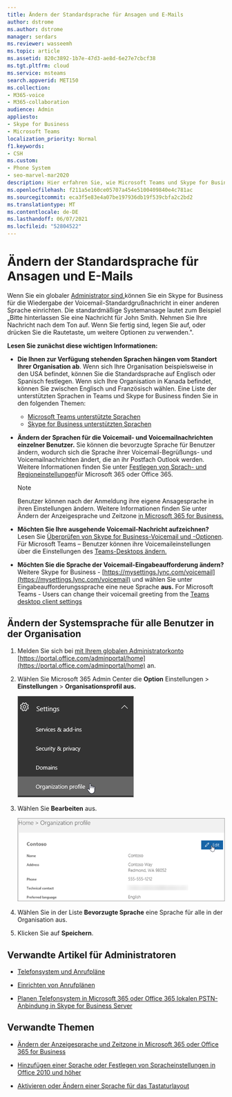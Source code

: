 ```yaml
---
title: Ändern der Standardsprache für Ansagen und E-Mails
author: dstrome
ms.author: dstrome
manager: serdars
ms.reviewer: wasseemh
ms.topic: article
ms.assetid: 820c3892-1b7e-47d3-ae8d-6e27e7cbcf38
ms.tgt.pltfrm: cloud
ms.service: msteams
search.appverid: MET150
ms.collection:
- M365-voice
- M365-collaboration
audience: Admin
appliesto:
- Skype for Business
- Microsoft Teams
localization_priority: Normal
f1.keywords:
- CSH
ms.custom:
- Phone System
- seo-marvel-mar2020
description: Hier erfahren Sie, wie Microsoft Teams und Skype for Business für die standardmäßige Voicemail-Begrüßung Ihrer Organisation in einer anderen Sprache eingerichtet werden.
ms.openlocfilehash: f211a5e160ce05707a454e5100409840e4c781ac
ms.sourcegitcommit: eca3f5e83e4a07be197936db19f539cbfa2c2bd2
ms.translationtype: MT
ms.contentlocale: de-DE
ms.lasthandoff: 06/07/2021
ms.locfileid: "52804522"
---
```

# <a name="change-the-default-language-for-greetings-and-emails"></a>Ändern der Standardsprache für Ansagen und E-Mails

Wenn Sie ein globaler [Administrator sind,](https://support.office.com/article/da585eea-f576-4f55-a1e0-87090b6aaa9d)können Sie ein Skype for Business für die Wiedergabe der Voicemail-Standardgrußnachricht in einer anderen Sprache einrichten. Die standardmäßige Systemansage lautet zum Beispiel „Bitte hinterlassen Sie eine Nachricht für John Smith. Nehmen Sie Ihre Nachricht nach dem Ton auf. Wenn Sie fertig sind, legen Sie auf, oder drücken Sie die Rautetaste, um weitere Optionen zu verwenden.".
  
 **Lesen Sie zunächst diese wichtigen Informationen:**
  
- **Die Ihnen zur Verfügung stehenden Sprachen hängen vom Standort Ihrer Organisation ab**. Wenn sich Ihre Organisation beispielsweise in den USA befindet, können Sie die Standardsprache auf Englisch oder Spanisch festlegen. Wenn sich Ihre Organisation in Kanada befindet, können Sie zwischen Englisch und Französisch wählen. Eine Liste der unterstützten Sprachen in Teams und Skype for Business finden Sie in den folgenden Themen:
  - [Microsoft Teams unterstützte Sprachen](languages-for-voicemail-greetings-and-messages.md)
  - [Skype for Business unterstützten Sprachen](/skypeforbusiness/what-is-phone-system-in-office-365/phone-system-voicemail/languages-for-voicemail-greetings-and-messages)

- **Ändern der Sprachen für die Voicemail- und Voicemailnachrichten einzelner Benutzer.** Sie können die bevorzugte Sprache für Benutzer ändern, wodurch sich die Sprache ihrer Voicemail-Begrüßungs- und Voicemailnachrichten ändert, die an ihr Postfach Outlook werden. Weitere Informationen finden Sie unter [Festlegen von Sprach- und Regioneinstellungen](/office365/troubleshoot/access-management/set-language-and-region)für Microsoft 365 oder Office 365.

  > [!NOTE]
  > Benutzer können nach der Anmeldung ihre eigene Ansagesprache in ihren Einstellungen ändern. Weitere Informationen finden Sie unter Ändern der Anzeigesprache und Zeitzone [in Microsoft 365 for Business.](https://support.office.com/article/change-your-display-language-and-time-zone-in-microsoft-365-for-business-6f238bff-5252-441e-b32b-655d5d85d15b?ui=en-US&rs=en-US&ad=US)
  
- **Möchten Sie Ihre ausgehende Voicemail-Nachricht aufzeichnen?** Lesen Sie [Überprüfen von Skype for Business-Voicemail und -Optionen](https://support.office.com/article/2deea7f8-831f-4e85-a0d4-b34da55945a8). Für Microsoft Teams – Benutzer können ihre Voicemaileinstellungen über die Einstellungen des [Teams-Desktops ändern.](https://support.office.com/article/manage-your-call-settings-in-teams-456cb611-3477-496f-b31a-6ab752a7595f)

- **Möchten Sie die Sprache der Voicemail-Eingabeaufforderung ändern?** Weitere Skype for Business - [https://mysettings.lync.com/voicemail](https://mysettings.lync.com/voicemail) und wählen Sie unter Eingabeaufforderungssprache eine neue Sprache **aus.** For Microsoft Teams - Users can change their voicemail greeting from the [Teams desktop client settings](https://support.office.com/article/manage-your-call-settings-in-teams-456cb611-3477-496f-b31a-6ab752a7595f)

## <a name="change-the-system-language-for-everyone-in-your-organization"></a>Ändern der Systemsprache für alle Benutzer in der Organisation

1. Melden Sie sich bei [mit Ihrem globalen Administratorkonto](https://support.office.com/article/da585eea-f576-4f55-a1e0-87090b6aaa9d) [https://portal.office.com/adminportal/home](https://portal.office.com/adminportal/home) an.

2. Wählen Sie Microsoft 365 Admin Center die **Option** Einstellungen  >  **Einstellungen**  >  **Organisationsprofil aus.**

     ![Screenshot, der zeigt, Einstellungen und dann Organisationsprofil auswählen.](media/9d9de520-bb84-409f-9417-96bd8ec86c48.png)
  
3. Wählen Sie **Bearbeiten** aus.

    ![Screenshot mit der Option "Bearbeiten"](media/e4a0b09d-2b68-4bc8-a0d3-230939843ee2.png)
  
4. Wählen Sie in der Liste **Bevorzugte Sprache** eine Sprache für alle in der Organisation aus.

5. Klicken Sie auf **Speichern**.

## <a name="related-articles-for-the-admin"></a>Verwandte Artikel für Administratoren

- [Telefonsystem und Anrufpläne](calling-plan-landing-page.md)

- [Einrichten von Anrufplänen](set-up-calling-plans.md)

- [Planen Telefonsystem in Microsoft 365 oder Office 365 lokalen PSTN-Anbindung in Skype for Business Server](/skypeforbusiness/skype-for-business-hybrid-solutions/plan-your-phone-system-cloud-pbx-solution/plan-phone-system-with-on-premises-pstn-connectivity)

## <a name="related-topics"></a>Verwandte Themen

- [Ändern der Anzeigesprache und Zeitzone in Microsoft 365 oder Office 365 for Business](https://support.office.com/article/Change-your-display-language-and-time-zone-in-Office-365-for-Business-6f238bff-5252-441e-b32b-655d5d85d15b)

- [Hinzufügen einer Sprache oder Festlegen von Spracheinstellungen in Office 2010 und höher](https://support.office.com/article/Add-a-language-or-set-language-preferences-in-Office-663d9d94-ca99-4a0d-973e-7c4a6b8a827d)

- [Aktivieren oder Ändern einer Sprache für das Tastaturlayout](https://support.office.com/article/Enable-or-change-a-keyboard-layout-language-1c2242c0-fe15-4bc3-99bc-535de6f4f258)
